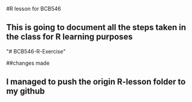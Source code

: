 #R lesson for BCB546
## This is going to document all the steps taken in the class for R learning purposes
"# BCB546-R-Exercise" 

##changes made
## I managed to push the origin R-lesson folder to my github
